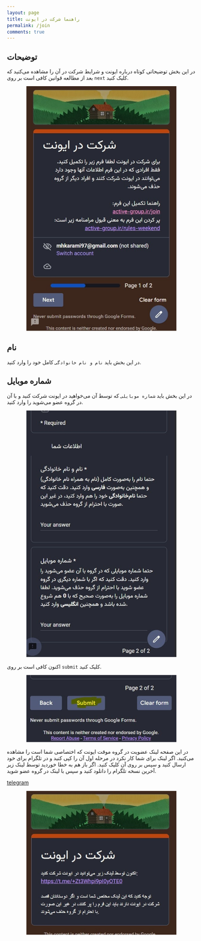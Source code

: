 ```yaml
---
layout: page
title: راهنما شرکت در ایونت
permalink: /join
comments: true
---
```


## توضیحات
در این بخش توضیحاتی کوتاه درباره ایونت و شرایط شرکت در آن را مشاهده می‌کنید که بعد از مطالعه قوانین کافی است بر روی `next` کلیک کنید.  

<p align="center">
  <img src="/assets/img/join/01.jpg" alt="join" width="400" />
</p>

## نام
در این بخش باید `نام و نام خانوادگی` کامل خود را وارد کنید.  
## شماره موبایل
در این بخش باید `شماره موبایلی` که توسط آن می‌خواهید در ایونت شرکت کنید و با آن در گروه عضو می‌شوید را وارد کنید.  

<p align="center">
  <img src="/assets/img/join/02.jpg" alt="join" width="400" />
</p>

اکنون کافی است بر روی `submit` کلیک کنید.

<p align="center">
  <img src="/assets/img/join/03.jpg" alt="join" width="400" />
</p>

در این صفحه لینک عضویت در گروه موقت ایونت که اختصاصی شما است را مشاهده می‌کنید.
اگر لینک برای شما کار نکرد در مرحله اول آن را کپی کنید و در تلگرام برای خود ارسال کنید و سپس بر روی آن کلیک کنید. اگر باز هم به خطا خوردید توسط لینک زیر آخرین نسخه تلگرام را دانلود کنید و سپس با لینک در گروه عضو شوید.  

[telegram](https://telegram.org/android)

<p align="center">
  <img src="/assets/img/join/04.jpg" alt="join" width="400" />
</p>